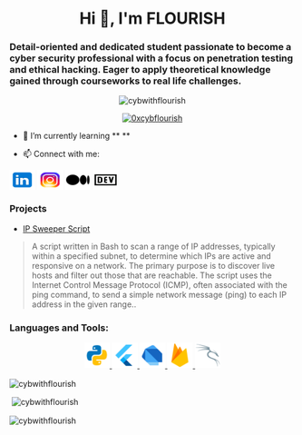 <!--- <img align="right" src="/images/icons8-santa-100.png" alt="cybwithflourish" height="50" width="45" /> --->

<h1 align="center">Hi 👋, I'm FLOURISH</h1> 
<h3 align="left">Detail-oriented and dedicated student passionate to become a cyber security professional with a focus on penetration testing and ethical hacking. Eager to apply theoretical knowledge gained through courseworks to real life challenges.</h3>

<p align="center"> <img src="https://komarev.com/ghpvc/?username=cybwithflourish&label=Profile%20views&color=0e75b6&style=flat" alt="cybwithflourish" /> </p> 

<p align="center"> <a href="https://twitter.com/0xcybflourish" target="blank"><img src="https://img.shields.io/twitter/follow/0xcybflourish?logo=twitter&style=for-the-badge" alt="0xcybflourish" /></a> </p>

- 🌱 I’m currently learning ** **

- 📫 Connect with me:

<a href="https://linkedin.com/in/CYBFlourish" target="blank"><img align="center" src="/images/icons8-linkedin.svg" alt="CYBFlourish" height="35" width="45" /></a>
<a href="https://instagram.com/cybwithflourish" target="blank"><img align="center" src="/images/icons8-instagram.svg" alt="cybwithflourish" height="35" width="45" /></a>
<a href="https://medium.com/cybwithflourish" target="blank"><img align="center" src="/images/icons8-medium.svg" alt="cybwithflourish" height="35" width="45" /></a>
<a href="https://dev.to/cybwithflourish" target="blank"><img align="center" src="/images/icons8-dev.svg" alt="cybwithflourish" height="35" width="45" /></a>

 <!--- **project.samclak@gmail.com** --->

### Projects
- [IP Sweeper Script](https://github.com/CYBWithFlourish/IP-Sweeper-Script.git)
> A script written in Bash to scan a range of IP addresses, typically within a specified subnet, to determine which IPs are active and responsive on a network. The primary purpose is to discover live hosts and filter out those that are reachable. The script uses the Internet Control Message Protocol (ICMP), often associated with the ping command, to send a simple network message (ping) to each IP address in the given range..

<!-- ### Blogs posts -->
<!-- BLOG-POST-LIST:START -->
<!-- BLOG-POST-LIST:END -->

</p>

<h3 align="left">Languages and Tools:</h3>

<p align="center"> <a href="https://www.python.org" target="_blank" rel="noreferrer"> <img src="/images/icons8-python.svg" alt="python" width="45" height="45"/> </a> <a href="https://flutter.dev" target="_blank" rel="noreferrer"> <img src="/images/icons8-flutter.svg" alt="flutter" width="45" height="45"/></a><a href="https://dart.dev" target="_blank" rel="noreferrer"> <img src="/images/icons8-dart.svg" alt="dart" width="45" height="45"/> </a> <a href="https://firebase.google.com/" target="_blank" rel="noreferrer"> <img src="/images/icons8-firebase.svg" alt="firebase" width="45" height="45"/> </a> <a href="https://kali.org/" target="_blank" rel="noreferrer"> <img src="/images/icons8-kali-linux.svg" alt="kali-linux" width="45" height="45"/> </a> </p>

<p><img align="center" src="https://github-readme-stats.vercel.app/api/top-langs?username=cybwithflourish&show_icons=true&locale=en&layout=compact" alt="cybwithflourish" /></p>

<p>&nbsp;<img align="center" src="https://github-readme-stats.vercel.app/api?username=cybwithflourish&show_icons=true&locale=en" alt="cybwithflourish" /></p>

<p><img align="center" src="https://github-readme-streak-stats.herokuapp.com/?user=cybwithflourish&" alt="cybwithflourish" /></p>

<p align="center" src="https://stats.quine.sh/CYBWithFlourish/github?theme=dark" alt="CYBWithFlourish's Github | Stats"></p>

<p align="center" src="https://quine.sh?utm_source=widgets&utm_campaign=CYBWithFlourish" alt="widget"></p>
